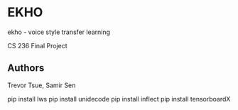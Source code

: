 # EKHO

ekho - voice style transfer learning


CS 236 Final Project

## Authors
Trevor Tsue, Samir Sen

pip install lws
pip install unidecode
pip install inflect
pip install tensorboardX
